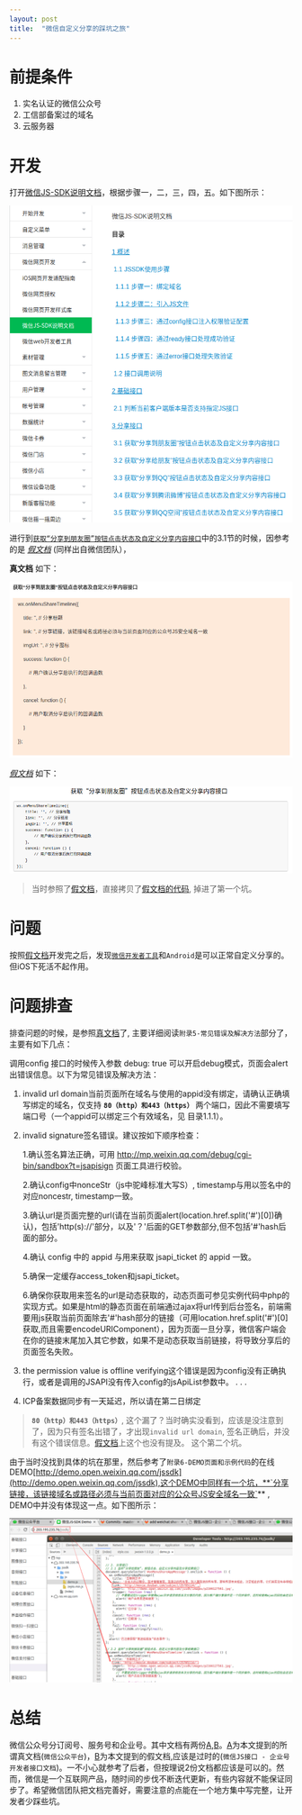 ```yaml
---
layout: post
title:  "微信自定义分享的踩坑之旅"
---
```


# 前提条件

1. 实名认证的微信公众号
2. 工信部备案过的域名
3. 云服务器

# 开发

打开[微信JS-SDK说明文档][1]，根据步骤一，二，三，四，五。如下图所示：

![](..//images/wechat/share1.png)

进行到[`获取“分享到朋友圈”按钮点击状态及自定义分享内容接口`][1]中的3.1节的时候，因参考的是 *[假文档][_3.1]* (同样出自微信团队），

**真文档** 如下：

![](..//images/wechat/true-share-timeline.png)

*[假文档][_3.1]* 如下：

![](../images/wechat/false-share-timeline.png)

> 当时参照了[假文档][_1]，直接拷贝了[假文档的代码][gitlab], 掉进了第一个坑。

# 问题

按照[假文档][_1]开发完之后，发现[`微信开发者工具`][wechat-tool]和`Android`是可以正常自定义分享的。但iOS下死活不起作用。

# 问题排查

排查问题的时候，是参照[真文档][1]了, 主要详细阅读`附录5-常见错误及解决方法`部分了，主要有如下几点：

调用config 接口的时候传入参数 debug: true 可以开启debug模式，页面会alert出错误信息。以下为常见错误及解决方法：

1. invalid url domain当前页面所在域名与使用的appid没有绑定，请确认正确填写绑定的域名，仅支持 **`80（http）和443（https）`** 两个端口，因此不需要填写端口号（一个appid可以绑定三个有效域名，见 目录1.1.1）。

2. invalid signature签名错误。建议按如下顺序检查：

   1.确认签名算法正确，可用 http://mp.weixin.qq.com/debug/cgi-bin/sandbox?t=jsapisign 页面工具进行校验。

   2.确认config中nonceStr（js中驼峰标准大写S）, timestamp与用以签名中的对应noncestr, timestamp一致。

   3.确认url是页面完整的url(请在当前页面alert(location.href.split('#')[0])确认)，包括'http(s)://'部分，以及'？'后面的GET参数部分,但不包括'#'hash后面的部分。

   4.确认 config 中的 appid 与用来获取 jsapi_ticket 的 appid 一致。

   5.确保一定缓存access_token和jsapi_ticket。

   6.确保你获取用来签名的url是动态获取的，动态页面可参见实例代码中php的实现方式。如果是html的静态页面在前端通过ajax将url传到后台签名，前端需要用js获取当前页面除去'#'hash部分的链接（可用location.href.split('#')[0]获取,而且需要encodeURIComponent），因为页面一旦分享，微信客户端会在你的链接末尾加入其它参数，如果不是动态获取当前链接，将导致分享后的页面签名失败。

3. the permission value is offline verifying这个错误是因为config没有正确执行，或者是调用的JSAPI没有传入config的jsApiList参数中。
.
.
.
24. ICP备案数据同步有一天延迟，所以请在第二日绑定

> **`80（http）和443（https）`**, 这个漏了？当时确实没看到，应该是没注意到了，因为只有签名出错了，才出现`invalid url domain`, 签名正确后，并没有这个错误信息。[假文档][_1]上这个也没有提及。 这个第二个坑。

由于当时没找到具体的坑在那里，然后参考了`附录6-DEMO页面和示例代码`的在线DEMO[http://demo.open.weixin.qq.com/jssdk](http://demo.open.weixin.qq.com/jssdk),这个DEMO中同样有一个坑，**`分享链接，该链接域名或路径必须与当前页面对应的公众号JS安全域名一致`** ,
DEMO中并没有体现这一点。如下图所示：

![](../images/wechat/share-link.jpg)


# 总结

微信公众号分订阅号、服务号和企业号。其中文档有两份[A][1],[B][_1]。[A][1]为本文提到的所谓真文档(`微信公众平台`)，[B][_1]为本文提到的假文档,应该是过时的(`微信JS接口 - 企业号开发者接口文档`)。一不小心就参考了后者，但按理说2份文档都应该是可以的。然而，微信是一个互联网产品，随时间的步伐不断迭代更新，有些内容就不能保证同步了。希望微信团队把文档完善好，需要注意的点能在一个地方集中写完整，让开发者少踩些坑。







[1]: https://mp.weixin.qq.com/wiki?t=resource/res_main&id=mp1421141115
[_1]: http://qydev.weixin.qq.com/wiki/index.php?title=%E5%BE%AE%E4%BF%A1JS%E6%8E%A5%E5%8F%A3
[_3.1]: http://qydev.weixin.qq.com/wiki/index.php?title=%E5%BE%AE%E4%BF%A1JS%E6%8E%A5%E5%8F%A3#.E8.8E.B7.E5.8F.96.E2.80.9C.E5.88.86.E4.BA.AB.E5.88.B0.E6.9C.8B.E5.8F.8B.E5.9C.88.E2.80.9D.E6.8C.89.E9.92.AE.E7.82.B9.E5.87.BB.E7.8A.B6.E6.80.81.E5.8F.8A.E8.87.AA.E5.AE.9A.E4.B9.89.E5.88.86.E4.BA.AB.E5.86.85.E5.AE.B9.E6.8E.A5.E5.8F.A3
[gitlab]: http://git.hz.ulsee.com/face-swap/swap-server/commit/b0c2089134c9234ad3a592412744d9c4ae5247ff#d287dcc17744ce1bc4ef30a82d13d68721dca737_0_2
[wechat-tool]: https://mp.weixin.qq.com/wiki?t=resource/res_main&id=mp1455784140

